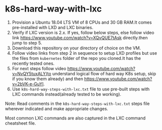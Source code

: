 # k8s-hard-way-with-lxc


1. Provision a Ubuntu 18.04 LTS VM of 8 CPUs and 30 GB RAM.It comes pre-installed with LXD and LXC binaries.
2. Verify if LXC version is 2.x. If yes, follow below steps, else follow video link https://www.youtube.com/watch?v=XQvQUE7tAsk directly.then jump to step 5.
3. Download this repository on your directory of choice on the VM.
4. Follow video links from step 2 in sequence to setup LXD profiles but use the  files from `kubernetes` folder of the repo you cloned.It has the recently tested ones.
5. For next steps follow video https://www.youtube.com/watch?v=NvQY5tuxALY(to understand logical flow of hard way K8s setup, skip if you know them already) and then https://www.youtube.com/watch?v=2bVK-e-GuYI.
6. Use `k8s-hard-way-steps-with-lxc.txt` file to use pre-built steps with LXC commands instead(already tested to be working).

Note: Read comments in the `k8s-hard-way-steps-with-lxc.txt` steps file wherever indicated and make appropriate changes.

Most common LXC commands are also captured in the LXC command cheatsheet file.




